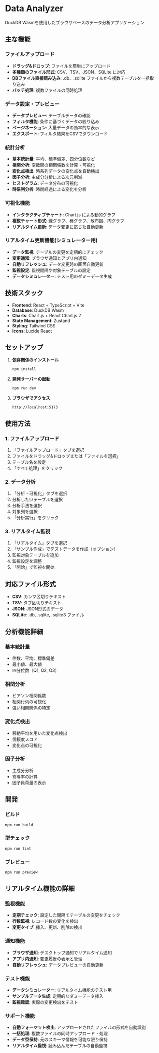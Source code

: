 # Data Analyzer

DuckDB Wasmを使用したブラウザベースのデータ分析アプリケーション

## 主な機能

### ファイルアップロード
- **ドラッグ&ドロップ**: ファイルを簡単にアップロード
- **多種類のファイル形式**: CSV、TSV、JSON、SQLite に対応
- **DBファイル直接読み込み**: .db、.sqlite ファイルから複数テーブルを一括取り込み
- **バッチ処理**: 複数ファイルの同時処理

### データ設定・プレビュー
- **データプレビュー**: テーブルデータの確認
- **フィルタ機能**: 条件に基づくデータの絞り込み
- **ページネーション**: 大量データの効率的な表示
- **エクスポート**: フィルタ結果をCSVでダウンロード

### 統計分析
- **基本統計量**: 平均、標準偏差、四分位数など
- **相関分析**: 変数間の相関係数を計算・可視化
- **変化点検出**: 時系列データの変化点を自動検出
- **因子分析**: 主成分分析による次元削減
- **ヒストグラム**: データ分布の可視化
- **時系列分析**: 時間経過による変化を分析

### 可視化機能
- **インタラクティブチャート**: Chart.js による動的グラフ
- **複数チャート形式**: 線グラフ、棒グラフ、散布図、円グラフ
- **リアルタイム更新**: データ変更に応じた自動更新

### リアルタイム更新機能(シミュレーター用)
- **データ監視**: テーブルの変更を定期的にチェック
- **変更通知**: ブラウザ通知とアプリ内通知
- **自動リフレッシュ**: データ変更時の画面自動更新
- **監視設定**: 監視間隔や対象テーブルの設定
- **データシミュレーター**: テスト用のダミーデータ生成

## 技術スタック

- **Frontend**: React + TypeScript + Vite
- **Database**: DuckDB Wasm
- **Charts**: Chart.js + React Chart.js 2
- **State Management**: Zustand
- **Styling**: Tailwind CSS
- **Icons**: Lucide React

## セットアップ

1. **依存関係のインストール**
   ```bash
   npm install
   ```

2. **開発サーバーの起動**
   ```bash
   npm run dev
   ```

3. **ブラウザでアクセス**
   ```
   http://localhost:5173
   ```

## 使用方法

### 1. ファイルアップロード
1. 「ファイルアップロード」タブを選択
2. ファイルをドラッグ&ドロップまたは「ファイルを選択」
3. テーブル名を設定
4. 「すべて処理」をクリック

### 2. データ分析
1. 「分析・可視化」タブを選択
2. 分析したいテーブルを選択
3. 分析手法を選択
4. 対象列を選択
5. 「分析実行」をクリック

### 3. リアルタイム監視
1. 「リアルタイム」タブを選択
2. 「サンプル作成」でテストデータを作成（オプション）
3. 監視対象テーブルを追加
4. 監視設定を調整
5. 「開始」で監視を開始

## 対応ファイル形式

- **CSV**: カンマ区切りテキスト
- **TSV**: タブ区切りテキスト
- **JSON**: JSON形式のデータ
- **SQLite**: .db, .sqlite, .sqlite3 ファイル

## 分析機能詳細

### 基本統計量
- 件数、平均、標準偏差
- 最小値、最大値
- 四分位数（Q1, Q2, Q3）

### 相関分析
- ピアソン相関係数
- 相関行列の可視化
- 強い相関関係の特定

### 変化点検出
- 移動平均を用いた変化点検出
- 信頼度スコア
- 変化点の可視化

### 因子分析
- 主成分分析
- 寄与率の計算
- 因子負荷量の表示

## 開発

### ビルド
```bash
npm run build
```

### 型チェック
```bash
npm run lint
```

### プレビュー
```bash
npm run preview
```

## リアルタイム機能の詳細

### 監視機能
- **定期チェック**: 設定した間隔でテーブルの変更をチェック
- **行数監視**: レコード数の変化を検出
- **変更タイプ**: 挿入、更新、削除の検出

### 通知機能
- **ブラウザ通知**: デスクトップ通知でリアルタイム通知
- **アプリ内通知**: 変更履歴の表示と管理
- **自動リフレッシュ**: データプレビューの自動更新

### テスト機能
- **データシミュレーター**: リアルタイム機能のテスト用
- **サンプルデータ生成**: 定期的なダミーデータ挿入
- **監視確認**: 実際の変更検出をテスト

### サポート機能
- **自動フォーマット検出**: アップロードされたファイルの形式を自動識別
- **一括処理**: 複数ファイルの同時アップロード・処理
- **データ型保持**: 元のスキーマ情報を可能な限り保持
- **リアルタイム監視**: 読み込んだテーブルの自動監視
